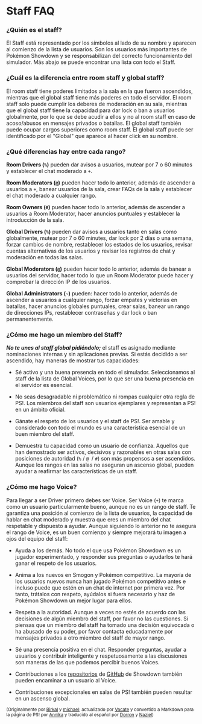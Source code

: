 # Staff FAQ
### ¿Quién es el staff?

El Staff está representado por los símbolos al lado de su nombre y aparecen al comienzo de la lista de usuarios. Son los usuarios más importantes de Pokémon Showdown y se responsabilizan del correcto funcionamiento del simulador. Más abajo se puede encontrar una lista con todo el Staff.

### ¿Cuál es la diferencia entre room staff y global staff?

El room staff tiene poderes limitados a la sala en la que fueron ascendidos, mientras que el global staff tiene más poderes en todo el servidor. El room staff solo puede cumplir los deberes de moderación en su sala, mientras que el global staff tiene la capacidad para dar lock o ban a usuarios globalmente, por lo que se debe acudir a ellos y no al room staff en caso de acoso/abusos en mensajes privados o batallas. El global staff también puede ocupar cargos superiores como room staff. El global staff puede ser identificado por el "Global" que aparece al hacer click en su nombre.

### ¿Qué diferencias hay entre cada rango?

**Room Drivers (`%`)** pueden dar avisos a usuarios, mutear por 7 o 60 minutos y establecer el chat moderado a `+`.

**Room Moderators (`@`)** pueden hacer todo lo anterior, además de ascender a usuarios a `+`, banear usuarios de la sala, crear FAQs de la sala y establecer el chat moderado a cualquier rango.

**Room Owners (`#`)** pueden hacer todo lo anterior, además de ascender a usuarios a Room Moderator, hacer anuncios puntuales y establecer la introducción de la sala.

**Global Drivers (`%`)** pueden dar avisos a usuarios tanto en salas como globalmente, mutear por 7 o 60 minutes, dar lock por 2 días o una semana, forzar cambios de nombre, restablecer los estados de los usuarios, revisar cuentas alternativas de los usuarios y revisar los registros de chat y moderación en todas las salas.

**Global Moderators (`@`)** pueden hacer todo lo anterior, además de banear a usuarios del servidor, hacer todo lo que un Room Moderator puede hacer y comprobar la dirección IP de los usuarios.

**Global Administrators (`~`)** pueden: hacer todo lo anterior, además de ascender a usuarios a cualquier rango, forzar empates y victorias en batallas, hacer anuncios globales puntuales, crear salas, banear un rango de direcciones IPs, restablecer contraseñas y dar lock o ban permanentemente.

###  ¿Cómo me hago un miembro del Staff?

***No te unes al staff global pidiéndolo;*** el staff es asignado mediante nominaciones internas y sin aplicaciones previas.
Si estás decidido a ser ascendido, hay maneras de mostrar tus capacidades:

- Sé activo y una buena presencia en todo el simulador. Seleccionamos al staff de la lista de Global Voices, por lo que ser una buena presencia en el servidor es esencial.

- No seas desagradable ni problemático ni rompas cualquier otra regla de PS!. Los miembros del staff son usuarios ejemplares y representan a PS! en un ámbito oficial.

- Gánate el respeto de los usuarios y el staff de PS!. Ser amable y considerado con todo el mundo es una característica esencial de un buen miembro del staff.

- Demuestra tu capacidad como un usuario de confianza. Aquellos que han demostrado ser activos, decisivos y razonables en otras salas con posiciones de autoridad (`%` / `@ `/ `#`) son más propensos a ser ascendidos. Aunque los rangos en las salas no aseguran un ascenso global, pueden ayudar a reafirmar las características de un staff.

### ¿Cómo me hago Voice?

Para llegar a ser Driver primero debes ser Voice. Ser Voice (`+`) te marca como un usuario particularmente bueno, aunque no es un rango de staff. Te garantiza una posición al comienzo de la lista de usuarios, la capacidad de hablar en chat moderado y muestra que eres un miembro del chat respetable y dispuesto a ayudar. Aunque siguiendo lo anterior no te asegura el rango de Voice, es un buen comienzo y siempre mejorará tu imagen a ojos del equipo del staff:

- Ayuda a los demás. No todo el que usa Pokémon Showdown es un jugador experimentado, y responder sus preguntas o ayudarlos te hará ganar el respeto de los usuarios.

- Anima a los nuevos en Smogon y Pokémon competitivo. La mayoría de los usuarios nuevos nunca han jugado Pokémon competitivo antes e incluso puede que estén en un chat de internet por primera vez. Por tanto, trátalos con respeto, ayúdalos si fuera necesario y haz de Pokémon Showdown un mejor lugar para ellos.

- Respeta a la autoridad. Aunque a veces no estés de acuerdo con las decisiones de algún miembro del staff, por favor no las cuestiones. Si piensas que un miembro del staff ha tomado una decisión equivocada o ha abusado de su poder, por favor contacta educadamente por mensajes privados a otro miembro del staff de mayor rango.

- Sé una presencia positiva en el chat. Responder preguntas, ayudar a usuarios y contribuir inteligente y respetuosamente a las discusiones son maneras de las que podemos percibir buenos Voices.

- Contribuciones a los [repositorios](https://github.com/smogon/pokemon-showdown-client) de [GitHub](https://github.com/smogon/pokemon-showdown) de Showdown también pueden encaminar a un usuario al Voice.

- Contribuciones excepcionales en salas de PS! también pueden resultar en un ascenso global.

<small>(Originalmente por [Birkal](https://www.smogon.com/forums/members/birkal.66676/) y [michael](https://www.smogon.com/forums/members/michael.94718/); actualizado por [Vacate](https://www.smogon.com/forums/members/vacate.189371/) y convertido a Markdown para la página de PS! por [Annika](https://www.smogon.com/forums/members/annika.434112/) y traducido al español por [Dorron](https://www.smogon.com/forums/members/dorron.475771/) y [Naziel](https://www.smogon.com/forums/members/naziel.407858/))</small>
